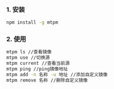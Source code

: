 ### 1. 安装

```bash
npm install -g mtpm
```

### 2. 使用

```bash
mtpm ls //查看镜像
mtpm use //切换源
mtpm current //查看当前源
mtpm ping //ping镜像地址
mtpm add -n 名称 -u 地址 //添加自定义镜像
mtpm remove 名称 //删除自定义镜像
```
